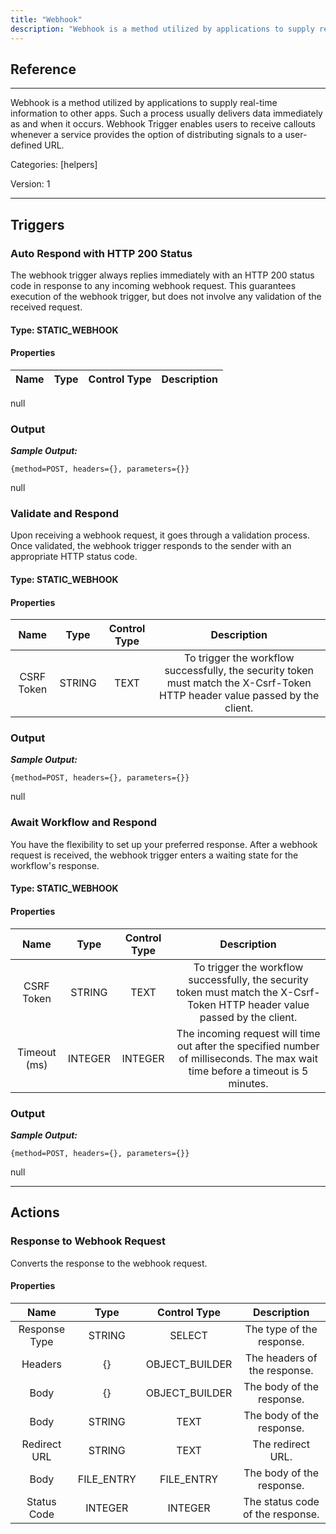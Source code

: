```yaml
---
title: "Webhook"
description: "Webhook is a method utilized by applications to supply real-time information to other apps. Such a process usually delivers data immediately as and when it occurs. Webhook Trigger enables users to receive callouts whenever a service provides the option of distributing signals to a user-defined URL."
---
```

## Reference
<hr />

Webhook is a method utilized by applications to supply real-time information to other apps. Such a process usually delivers data immediately as and when it occurs. Webhook Trigger enables users to receive callouts whenever a service provides the option of distributing signals to a user-defined URL.


Categories: [helpers]


Version: 1

<hr />




## Triggers


### Auto Respond with HTTP 200 Status
The webhook trigger always replies immediately with an HTTP 200 status code in response to any incoming webhook request. This guarantees execution of the webhook trigger, but does not involve any validation of the received request.

#### Type: STATIC_WEBHOOK
#### Properties

|      Name      |     Type     |     Control Type     |     Description     |
|:--------------:|:------------:|:--------------------:|:-------------------:|
null


### Output


___Sample Output:___

```{method=POST, headers={}, parameters={}}```


null




### Validate and Respond
Upon receiving a webhook request, it goes through a validation process. Once validated, the webhook trigger responds to the sender with an appropriate HTTP status code.

#### Type: STATIC_WEBHOOK
#### Properties

|      Name      |     Type     |     Control Type     |     Description     |
|:--------------:|:------------:|:--------------------:|:-------------------:|
| CSRF Token | STRING | TEXT  |  To trigger the workflow successfully, the security token must match the X-Csrf-Token HTTP header value passed by the client.  |


### Output


___Sample Output:___

```{method=POST, headers={}, parameters={}}```


null




### Await Workflow and Respond
You have the flexibility to set up your preferred response. After a webhook request is received, the webhook trigger enters a waiting state for the workflow's response.

#### Type: STATIC_WEBHOOK
#### Properties

|      Name      |     Type     |     Control Type     |     Description     |
|:--------------:|:------------:|:--------------------:|:-------------------:|
| CSRF Token | STRING | TEXT  |  To trigger the workflow successfully, the security token must match the X-Csrf-Token HTTP header value passed by the client.  |
| Timeout (ms) | INTEGER | INTEGER  |  The incoming request will time out after the specified number of milliseconds. The max wait time before a timeout is 5 minutes.  |


### Output


___Sample Output:___

```{method=POST, headers={}, parameters={}}```


null




<hr />



## Actions


### Response to Webhook Request
Converts the response to the webhook request.

#### Properties

|      Name      |     Type     |     Control Type     |     Description     |
|:--------------:|:------------:|:--------------------:|:-------------------:|
| Response Type | STRING | SELECT  |  The type of the response.  |
| Headers | {} | OBJECT_BUILDER  |  The headers of the response.  |
| Body | {} | OBJECT_BUILDER  |  The body of the response.  |
| Body | STRING | TEXT  |  The body of the response.  |
| Redirect URL | STRING | TEXT  |  The redirect URL.  |
| Body | FILE_ENTRY | FILE_ENTRY  |  The body of the response.  |
| Status Code | INTEGER | INTEGER  |  The status code of the response.  |




